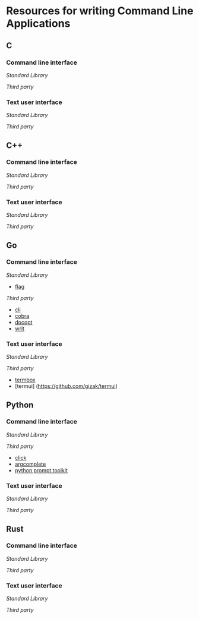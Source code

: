 # Resources for writing Command Line Applications

## C


### Command line interface

*Standard Library*

*Third party*


### Text user interface

*Standard Library*

*Third party*

## C++

### Command line interface

*Standard Library*

*Third party*

### Text user interface

*Standard Library*

*Third party*


## Go

### Command line interface

*Standard Library*

- [flag](https://golang.org/pkg/flag/)

*Third party*

- [cli](https://github.com/codegangsta/cli)
- [cobra](https://github.com/spf13/cobra)
- [docopt](https://github.com/docopt/docopt.go)
- [writ](https://github.com/bobziuchkovski/writ)

### Text user interface

*Standard Library*

*Third party*

- [termbox](github.com/nsf/termbox-go)
- [termui] (https://github.com/gizak/termui)

## Python

### Command line interface

*Standard Library*

*Third party*

- [click](click.pocoo.org/5/)
- [argcomplete](https://pypi.python.org/pypi/argcomplete)
- [python prompt toolkit](http://python-prompt-toolkit.readthedocs.org/en/stable/)


### Text user interface

*Standard Library*

*Third party*


## Rust


### Command line interface

*Standard Library*

*Third party*

### Text user interface

*Standard Library*

*Third party*
